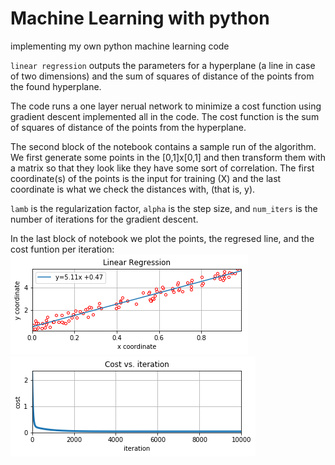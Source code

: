 # Machine Learning with python
implementing my own python machine learning code

`linear regression` outputs the parameters for a hyperplane (a line in case of two dimensions) and the sum of squares of distance of the points from the found hyperplane. 

The code runs a one layer nerual network to minimize a cost function using gradient descent implemented all in the code. The cost function is the sum of squares of distance of the points from the hyperplane. 

The second block of the notebook contains a sample run of the algorithm. We 
first generate some points in the [0,1]x[0,1] and then transform them with a matrix so that they look like they have some sort of correlation. The first coordinate(s) of the points is the input for training (X) and the last coordinate is what we check the distances with, (that is, y). 

`lamb` is the regularization factor, `alpha` is the step size, and `num_iters` is the number of iterations for the gradient descent.

In the last block of notebook we plot the points, the regresed line, and the cost funtion per iteration:
![output](example_linear_regression.png)
![cost](example_linear_regression_cost.png)
